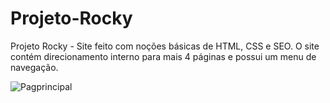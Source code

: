# Projeto-Rocky

Projeto Rocky - Site feito com noções básicas de HTML, CSS  e SEO. 
O site contém direcionamento interno para mais 4 páginas e possui um menu de navegação.


![Pagprincipal](https://user-images.githubusercontent.com/104471849/165558565-f38c1e79-73d5-4769-a525-61b4379bf8e7.png)
